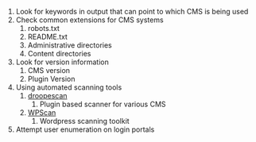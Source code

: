 

1. Look for keywords in output that can point to which CMS is being used
2. Check common extensions for CMS systems
	1. robots.txt
	2. README.txt
	3. Administrative directories
	4. Content directories
3. Look for version information
	1. CMS version
	2. Plugin Version
4. Using automated scanning tools
	1. [droopescan](https://github.com/droope/droopescan)
		1. Plugin based scanner for various CMS
	2. [WPScan](https://github.com/wpscanteam/wpscan)
		1. Wordpress scanning toolkit
5. Attempt user enumeration on login portals